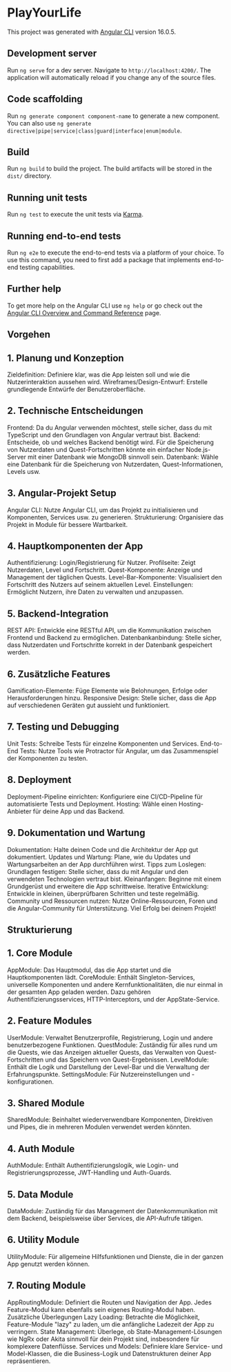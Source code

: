 # PlayYourLife

This project was generated with [Angular CLI](https://github.com/angular/angular-cli) version 16.0.5.

## Development server

Run `ng serve` for a dev server. Navigate to `http://localhost:4200/`. The application will automatically reload if you change any of the source files.

## Code scaffolding

Run `ng generate component component-name` to generate a new component. You can also use `ng generate directive|pipe|service|class|guard|interface|enum|module`.

## Build

Run `ng build` to build the project. The build artifacts will be stored in the `dist/` directory.

## Running unit tests

Run `ng test` to execute the unit tests via [Karma](https://karma-runner.github.io).

## Running end-to-end tests

Run `ng e2e` to execute the end-to-end tests via a platform of your choice. To use this command, you need to first add a package that implements end-to-end testing capabilities.

## Further help

To get more help on the Angular CLI use `ng help` or go check out the [Angular CLI Overview and Command Reference](https://angular.io/cli) page.

## Vorgehen

## 1. Planung und Konzeption
   Zieldefinition: Definiere klar, was die App leisten soll und wie die Nutzerinteraktion aussehen wird.
   Wireframes/Design-Entwurf: Erstelle grundlegende Entwürfe der Benutzeroberfläche.
## 2. Technische Entscheidungen
   Frontend: Da du Angular verwenden möchtest, stelle sicher, dass du mit TypeScript und den Grundlagen von Angular vertraut bist.
   Backend: Entscheide, ob und welches Backend benötigt wird. Für die Speicherung von Nutzerdaten und Quest-Fortschritten könnte ein einfacher Node.js-Server mit einer Datenbank wie MongoDB sinnvoll sein.
   Datenbank: Wähle eine Datenbank für die Speicherung von Nutzerdaten, Quest-Informationen, Levels usw.
## 3. Angular-Projekt Setup
   Angular CLI: Nutze Angular CLI, um das Projekt zu initialisieren und Komponenten, Services usw. zu generieren.
   Strukturierung: Organisiere das Projekt in Module für bessere Wartbarkeit.
## 4. Hauptkomponenten der App
   Authentifizierung: Login/Registrierung für Nutzer.
   Profilseite: Zeigt Nutzerdaten, Level und Fortschritt.
   Quest-Komponente: Anzeige und Management der täglichen Quests.
   Level-Bar-Komponente: Visualisiert den Fortschritt des Nutzers auf seinem aktuellen Level.
   Einstellungen: Ermöglicht Nutzern, ihre Daten zu verwalten und anzupassen.
## 5. Backend-Integration
   REST API: Entwickle eine RESTful API, um die Kommunikation zwischen Frontend und Backend zu ermöglichen.
   Datenbankanbindung: Stelle sicher, dass Nutzerdaten und Fortschritte korrekt in der Datenbank gespeichert werden.
## 6. Zusätzliche Features
   Gamification-Elemente: Füge Elemente wie Belohnungen, Erfolge oder Herausforderungen hinzu.
   Responsive Design: Stelle sicher, dass die App auf verschiedenen Geräten gut aussieht und funktioniert.
## 7. Testing und Debugging
   Unit Tests: Schreibe Tests für einzelne Komponenten und Services.
   End-to-End Tests: Nutze Tools wie Protractor für Angular, um das Zusammenspiel der Komponenten zu testen.
## 8. Deployment
   Deployment-Pipeline einrichten: Konfiguriere eine CI/CD-Pipeline für automatisierte Tests und Deployment.
   Hosting: Wähle einen Hosting-Anbieter für deine App und das Backend.
## 9. Dokumentation und Wartung
   Dokumentation: Halte deinen Code und die Architektur der App gut dokumentiert.
   Updates und Wartung: Plane, wie du Updates und Wartungsarbeiten an der App durchführen wirst.
   Tipps zum Loslegen:
   Grundlagen festigen: Stelle sicher, dass du mit Angular und den verwendeten Technologien vertraut bist.
   Kleinanfangen: Beginne mit einem Grundgerüst und erweitere die App schrittweise.
   Iterative Entwicklung: Entwickle in kleinen, überprüfbaren Schritten und teste regelmäßig.
   Community und Ressourcen nutzen: Nutze Online-Ressourcen, Foren und die Angular-Community für Unterstützung.
   Viel Erfolg bei deinem Projekt!



## Strukturierung

## 1. Core Module
   AppModule: Das Hauptmodul, das die App startet und die Hauptkomponenten lädt.
   CoreModule: Enthält Singleton-Services, universelle Komponenten und andere Kernfunktionalitäten, die nur einmal in der gesamten App geladen werden. Dazu gehören Authentifizierungsservices, HTTP-Interceptors, und der AppState-Service.
## 2. Feature Modules
   UserModule: Verwaltet Benutzerprofile, Registrierung, Login und andere benutzerbezogene Funktionen.
   QuestModule: Zuständig für alles rund um die Quests, wie das Anzeigen aktueller Quests, das Verwalten von Quest-Fortschritten und das Speichern von Quest-Ergebnissen.
   LevelModule: Enthält die Logik und Darstellung der Level-Bar und die Verwaltung der Erfahrungspunkte.
   SettingsModule: Für Nutzereinstellungen und -konfigurationen.
## 3. Shared Module
   SharedModule: Beinhaltet wiederverwendbare Komponenten, Direktiven und Pipes, die in mehreren Modulen verwendet werden könnten.
## 4. Auth Module
   AuthModule: Enthält Authentifizierungslogik, wie Login- und Registrierungsprozesse, JWT-Handling und Auth-Guards.
## 5. Data Module
   DataModule: Zuständig für das Management der Datenkommunikation mit dem Backend, beispielsweise über Services, die API-Aufrufe tätigen.
## 6. Utility Module
   UtilityModule: Für allgemeine Hilfsfunktionen und Dienste, die in der ganzen App genutzt werden können.
## 7. Routing Module
   AppRoutingModule: Definiert die Routen und Navigation der App. Jedes Feature-Modul kann ebenfalls sein eigenes Routing-Modul haben.
   Zusätzliche Überlegungen
   Lazy Loading: Betrachte die Möglichkeit, Feature-Module "lazy" zu laden, um die anfängliche Ladezeit der App zu verringern.
   State Management: Überlege, ob State-Management-Lösungen wie NgRx oder Akita sinnvoll für dein Projekt sind, insbesondere für komplexere Datenflüsse.
   Services und Models: Definiere klare Service- und Model-Klassen, die die Business-Logik und Datenstrukturen deiner App repräsentieren.
